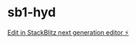 # sb1-hyd

[Edit in StackBlitz next generation editor ⚡️](https://stackblitz.com/~/github.com/haridaggupatti/sb1-hyd)